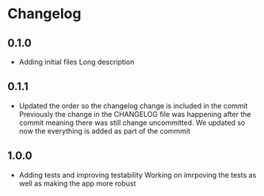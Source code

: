 # Changelog
## 0.1.0
- Adding initial files
  Long description
## 0.1.1
- Updated the order so the changelog change is included in the commit
  Previously the change in the CHANGELOG file was happening after the commit meaning there was still change uncommitted. We updated so now the everything is added as part of the commmit
## 1.0.0
- Adding tests and improving testability
  Working on imrpoving the tests as well as making the app more robust
